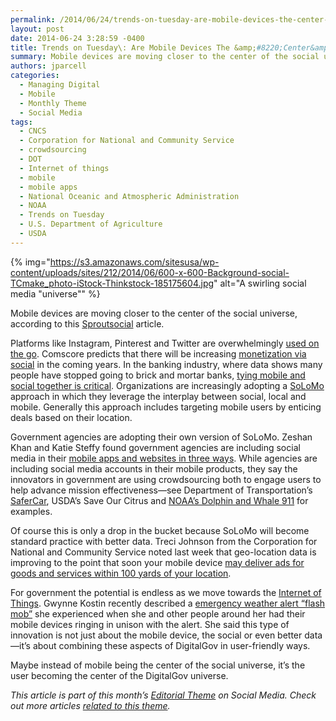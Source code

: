 ```yaml
---
permalink: /2014/06/24/trends-on-tuesday-are-mobile-devices-the-center-of-social-universe/
layout: post
date: 2014-06-24 3:28:59 -0400
title: Trends on Tuesday\: Are Mobile Devices The &amp;#8220;Center&amp;#8221; of Social Universe?
summary: Mobile devices are moving closer to the center of the social universe, according to this Sproutsocial article. Platforms like Instagram, Pinterest and Twitter are overwhelmingly used on the go. Comscore predicts that there will be increasing monetization via social in the coming years.&nbsp;In the banking industry, where data shows many people have stopped going to
authors: jparcell
categories:
  - Managing Digital
  - Mobile
  - Monthly Theme
  - Social Media
tags:
  - CNCS
  - Corporation for National and Community Service
  - crowdsourcing
  - DOT
  - Internet of things
  - mobile
  - mobile apps
  - National Oceanic and Atmospheric Administration
  - NOAA
  - Trends on Tuesday
  - U.S. Department of Agriculture
  - USDA
---
```


{% img="https://s3.amazonaws.com/sitesusa/wp-content/uploads/sites/212/2014/06/600-x-600-Background-social-TCmake_photo-iStock-Thinkstock-185175604.jpg" alt="A swirling social media "universe"" %} 

Mobile devices are moving closer to the center of the social universe, according to this [Sproutsocial](http://sproutsocial.com/insights/trends-2014-social-mobile-synonymous-now-heres/) article.

Platforms like Instagram, Pinterest and Twitter are overwhelmingly [used on the go](http://mashable.com/2014/04/03/social-media-mobile-chart/). Comscore predicts that there will be increasing [monetization via social](http://www.comscore.com/Insights/Presentations_and_Whitepapers/2014/2014_US_Digital_Future_in_Focus) in the coming years. In the banking industry, where data shows many people have stopped going to brick and mortar banks, [tying mobile and social together is critical](http://www.banktech.com/channels/social-and-mobile-the-digital-cement/240168488). Organizations are increasingly adopting a [SoLoMo](http://engage.synecoretech.com/marketing-technology-for-growth/bid/193310/Marketing-Goes-SoLoMo) approach in which they leverage the interplay between social, local and mobile. Generally this approach includes targeting mobile users by enticing deals based on their location.

Government agencies are adopting their own version of SoLoMo. Zeshan Khan and Katie Steffy found government agencies are including social media in their [mobile apps and websites in three ways](https://www.WHATEVER/2014/06/12/three-ways-agencies-are-using-social-media-in-mobile-products/ "Three Ways Agencies Are Using Social Media in Mobile Products"). While agencies are including social media accounts in their mobile products, they say the innovators in government are using crowdsourcing both to engage users to help advance mission effectiveness—see Department of Transportation&#8217;s [SaferCar](https://www.WHATEVER/2014/06/19/dot-safercar-app-goes-android/ "DOT’s SaferCar App Goes Android"), USDA&#8217;s Save Our Citrus and [NOAA&#8217;s Dolphin and Whale 911](https://www.WHATEVER/2013/10/24/dolphin-and-whale-apps-from-noaa-fisheries/ "Dolphin and Whale Apps from NOAA Fisheries") for examples.

Of course this is only a drop in the bucket because SoLoMo will become standard practice with better data. Treci Johnson from the Corporation for National and Community Service noted last week that geo-location data is improving to the point that soon your mobile device [may deliver ads for goods and services within 100 yards of your location](https://www.WHATEVER/2014/06/17/trends-on-tuesday-mobile-location-data/ "Trends on Tuesday: Mobile Location Data Improving").

For government the potential is endless as we move towards the [Internet of Things](https://www.WHATEVER/2014/04/08/tell-us-your-internet-of-things-challenges/ "Tell Us Your Internet of Things Challenges"). Gwynne Kostin recently described a [emergency weather alert &#8220;flash mob&#8221;](https://www.WHATEVER/2014/06/10/digitalgov-irl-6-ways-to-get-it-right/ "DigitalGov IRL: 6 Ways To Get It Right") she experienced when she and other people around her had their mobile devices ringing in unison with the alert. She said this type of innovation is not just about the mobile device, the social or even better data—it&#8217;s about combining these aspects of DigitalGov in user-friendly ways.

Maybe instead of mobile being the center of the social universe, it&#8217;s the user becoming the center of the DigitalGov universe.

_This article is part of this month&#8217;s [Editorial Theme](https://www.WHATEVER/join-digitalgov/#guidelines) on Social Media. Check out more articles [related to this theme](https://www.WHATEVER/recent-monthly-themes/ "Recent Monthly Themes")._